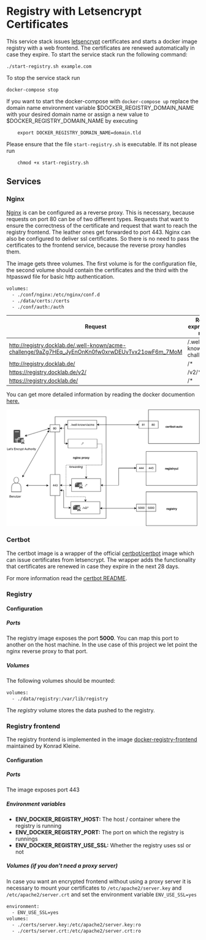 # Registry with Letsencrypt Certificates

This service stack issues [letsencrypt](https://letsencrypt.org/) certificates and starts a docker image registry
with a web frontend. The certificates are renewed automatically in case they expire. To start the service stack run the following command:  

    
    ./start-registry.sh example.com

To stop the service stack run 

    docker-compose stop
    

If you want to start the docker-compose with `docker-compose up` replace the domain name environment variable $DOCKER_REGISTRY_DOMAIN_NAME with 
your desired domain name or assign a new value to $DOCKER_REGISTRY_DOMAIN_NAME by executing
        
        export DOCKER_REGISTRY_DOMAIN_NAME=domain.tld

Please ensure that the file `start-registry.sh` is executable. If its not please run 

        chmod +x start-registry.sh

## Services

### Nginx 

[Nginx](https://hub.docker.com/_/nginx) is can be configured as a reverse proxy. This is necessary, because requests on port 80 can be of two 
different types. Requests that want to ensure the correctness of the certificate and request that want to reach the 
registry frontend. The leather ones get forwarded to port 443. Nginx can also be configured to deliver ssl certificates. 
So there is no need to pass the certificates to the frontend service, because the reverse proxy handles them.

The image gets three volumes. The first volume is for the configuration file, the second volume should contain the certificates and the third with the htpasswd file for 
basic http authentication.

    volumes:
      - ./conf/nginx:/etc/nginx/conf.d
      - ./data/certs:/certs
      - ./conf/auth:/auth


| Request | Regular expression in nginx | Add SSL Certificate in NGINX | Responsible Container |
| --- | ----------- | --- | ----------- |
| http://registry.docklab.de/.well-known/acme-challenge/9aZg7HEq_JyEnOnKn0fw0xrwDEUvTvx21owF6m_7MoM | /.well-known/acme-challenge/* | no | certbot:80 |
| http://registry.docklab.de/ | /* | no | nginx:443 |
| https://registry.docklab.de/v2/ | /v2/* | yes | registry:5000 | 
| https://registry.docklab.de/ | /* | yes | registryui:80 |    

You can get more detailed information by reading the docker documention [here.](https://docs.docker.com/registry/recipes/nginx/)

![Overview](overview.png)
      
 
### Certbot

The certbot image is a wrapper of the official [certbot/certbot](https://hub.docker.com/r/certbot/certbot/)
image which can issue certificates from letsencrypt. The wrapper adds the 
functionality that certificates are renewed in case they expire in the next 28 days.
 
For more information read the [certbot README](/certbot/README.md).

### Registry

#### Configuration

##### Ports

The registry image exposes the port **5000**. You can map this port to another on the host machine. 
In the use case of this project we let point the nginx reverse proxy to that port. 

##### Volumes

The following volumes should be mounted:

    volumes:
      - ./data/registry:/var/lib/registry

The *registry* volume stores the data pushed to the registry. 

### Registry frontend

The registry frontend is implemented in the image [docker-registry-frontend](https://github.com/kwk/docker-registry-frontend) maintained by Konrad Kleine.

#### Configuration
 
##### Ports
The image exposes port 443
 
##### Environment variables
- **ENV_DOCKER_REGISTRY_HOST:** The host / container where the registry is running
- **ENV_DOCKER_REGISTRY_PORT:** The port on which the registry is runnings 
- **ENV_DOCKER_REGISTRY_USE_SSL:** Whether the registry uses ssl or not

##### Volumes (if you don't need a proxy server)
In case you want an encrypted frontend without using a proxy server it is necessary to mount your 
certificates to `/etc/apache2/server.key` and `/etc/apache2/server.crt` and set the environment variable `ENV_USE_SSL=yes`

    environment:
      - ENV_USE_SSL=yes
    volumes:
      - ./certs/server.key:/etc/apache2/server.key:ro
      - ./certs/server.crt:/etc/apache2/server.crt:ro
      
      